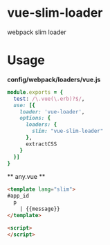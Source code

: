 # vue-slim-loader
webpack slim loader

# Usage

**config/webpack/loaders/vue.js**
```ruby
module.exports = {
  test: /\.vue(\.erb)?$/,
  use: [{
    loader: 'vue-loader',
    options: {
      loaders: {
        slim: "vue-slim-loader"
      },
      extractCSS
    }
  }]
}
```

** any.vue **
```html
<template lang="slim">
#app_id
  p
    | {{message}}
</template>

<script>
</script>
```
